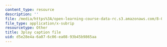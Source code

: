 ```yaml
---
content_type: resource
description: ''
file: /media/https%3A/open-learning-course-data-rc.s3.amazonaws.com/8-01sc-classical-mechanics-fall-2016/d5e28e4a6a076c06ea0893b45b9865aa_QAdiRwOLl0A.srt
file_type: application/x-subrip
resourcetype: Other
title: 3play caption file
uid: d5e28e4a-6a07-6c06-ea08-93b45b9865aa
---
```

